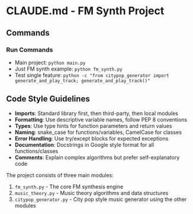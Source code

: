 # CLAUDE.md - FM Synth Project

## Commands

### Run Commands
- Main project: `python main.py`
- Just FM synth example: `python fm_synth.py`
- Test single feature: `python -c "from citypop_generator import generate_and_play_track; generate_and_play_track()"`

## Code Style Guidelines

- **Imports**: Standard library first, then third-party, then local modules
- **Formatting**: Use descriptive variable names, follow PEP 8 conventions
- **Types**: Use type hints for function parameters and return values
- **Naming**: snake_case for functions/variables, CamelCase for classes
- **Error Handling**: Use try/except blocks for expected exceptions
- **Documentation**: Docstrings in Google style format for all functions/classes
- **Comments**: Explain complex algorithms but prefer self-explanatory code

The project consists of three main modules:
1. `fm_synth.py` - The core FM synthesis engine
2. `music_theory.py` - Music theory algorithms and data structures
3. `citypop_generator.py` - City pop style music generator using the other modules